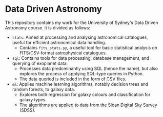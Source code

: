 # Data Driven Astronomy
This repository contains my work for the University of Sydney's Data Driven Astronomy course. It is divided as follows:
- `stats`: Aimed at processing and analysing astronomical catalogues, useful for efficient astronomical data handling.
  - Contains `fits_stats.py`, a useful tool for basic statistical analysis on FITS/CSV-format astrophysical catalogues.
- `sql`: Contains tools for data processing, database management, and querying of exoplanet data.
  - Processes data predominantly using SQL (hence the name), but also explores the process of applying SQL-type queries in Python.
  - The data queried is included in the form of CSV files.
- `ml`: Applies machine learning algorithms, notably decision trees and random forests, to galaxy data.
  - Explores both regression for galaxy colours and classification for galaxy types.
  - The algorithms are applied to data from the Sloan Digital Sky Survey (SDSS).
